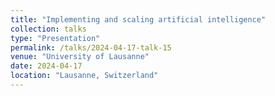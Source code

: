```yaml
---
title: "Implementing and scaling artificial intelligence"
collection: talks
type: "Presentation"
permalink: /talks/2024-04-17-talk-15
venue: "University of Lausanne"
date: 2024-04-17
location: "Lausanne, Switzerland"
---
```

